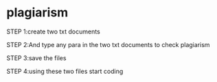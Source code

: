 # plagiarism

STEP 1:create two txt documents 

STEP 2:And type any para in the two txt documents to check plagiarism

STEP 3:save the files

STEP 4:using these two files start coding
